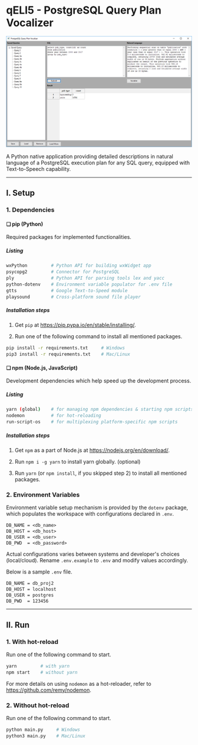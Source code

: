 # qELI5 - PostgreSQL Query Plan Vocalizer
![screenshot](screenshot.png)

A Python native application providing detailed descriptions in natural language of a PostgreSQL execution plan for any SQL query, equipped with Text-to-Speech capability.

------
## I. Setup
### 1. Dependencies
#### ❏ pip (Python)
Required packages for implemented functionalities.
##### Listing
```bash
wxPython         # Python API for building wxWidget app
psycopg2         # Connector for PostgreSQL
ply              # Python API for parsing tools lex and yacc
python-dotenv    # Environment variable populator for .env file
gtts             # Google Text-to-Speed module
playsound        # Cross-platform sound file player
```
##### Installation steps
1. Get `pip` at https://pip.pypa.io/en/stable/installing/.

2. Run one of the following command to install all mentioned packages.
```bash
pip install -r requirements.txt     # Windows
pip3 install -r requirements.txt    # Mac/Linux
```
#### ❏ npm (Node.js, JavaScript)
Development dependencies which help speed up the development process.
##### Listing
```bash
yarn (global)    # for managing npm dependencies & starting npm scripts
nodemon          # for hot-reloading
run-script-os    # for multiplexing platform-specific npm scripts
```
##### Installation steps
1. Get `npm` as a part of Node.js at https://nodejs.org/en/download/.

2. Run `npm i -g yarn` to install yarn globally. (optional)

3. Run `yarn` (or `npm install`, if you skipped step 2) to install all mentioned packages.

### 2. Environment Variables
Environment variable setup mechanism is provided by the `dotenv` package, which populates the workspace with configurations declared in `.env`.
```
DB_NAME = <db_name>
DB_HOST = <db_host>
DB_USER = <db_user>
DB_PWD  = <db_password>
```
Actual configurations varies between systems and developer's choices (local/cloud). Rename `.env.example` to `.env` and modify values accordingly.

Below is a sample `.env` file.
```
DB_NAME = db_proj2
DB_HOST = localhost
DB_USER = postgres
DB_PWD  = 123456
```

------
## II. Run
### 1. With hot-reload
Run one of the following command to start.
```bash
yarn         # with yarn
npm start    # without yarn
```
For more details on using `nodemon` as a hot-reloader, refer to https://github.com/remy/nodemon.
### 2. Without  hot-reload
Run one of the following command to start.
```bash
python main.py     # Windows
python3 main.py    # Mac/Linux
```